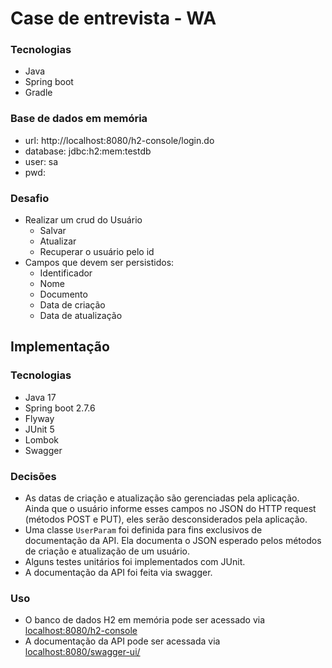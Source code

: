# Case de entrevista - WA

### Tecnologias
- Java
- Spring boot
- Gradle

### Base de dados em memória
- url: http://localhost:8080/h2-console/login.do
- database: jdbc:h2:mem:testdb
- user: sa
- pwd:

### Desafio
- Realizar um crud do Usuário
    - Salvar
    - Atualizar
    - Recuperar o usuário pelo id
- Campos que devem ser persistidos:
    - Identificador
    - Nome
    - Documento
    - Data de criação
    - Data de atualização
 
## Implementação

### Tecnologias
- Java 17
- Spring boot 2.7.6
- Flyway
- JUnit 5
- Lombok
- Swagger

### Decisões
- As datas de criação e atualização são gerenciadas pela aplicação. Ainda que o usuário
informe esses campos no JSON do HTTP request (métodos POST e PUT), eles serão
desconsiderados pela aplicação.
- Uma classe `UserParam` foi definida para fins exclusivos de documentação da API.
Ela documenta o JSON esperado pelos métodos de criação e atualização de um usuário.
- Alguns testes unitários foi implementados com JUnit.
- A documentação da API foi feita via swagger.

### Uso
- O banco de dados H2 em memória pode ser acessado via
[localhost:8080/h2-console](http://localhost:8080/h2-console)
- A documentação da API pode ser acessada via
[localhost:8080/swagger-ui/](http://localhost:8080/swagger-ui/)